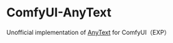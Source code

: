 # ComfyUI-AnyText
Unofficial implementation of [AnyText](https://github.com/tyxsspa/AnyText/tree/825bcc54687206b15bd7e28ba1a8b095989d58e3) for ComfyUI（EXP）
